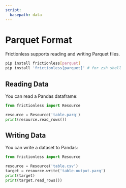 ```yaml
---
script:
  basepath: data
---
```


# Parquet Format

Frictionless supports reading and writing Parquet files.

```bash tabs=CLI
pip install frictionless[parquet]
pip install 'frictionless[parquet]' # for zsh shell
```

## Reading Data

You can read a Pandas dataframe:

```python script tabs=Python
from frictionless import Resource

resource = Resource('table.parq')
print(resource.read_rows())
```

## Writing Data

You can write a dataset to Pandas:

```python script tabs=Python
from frictionless import Resource

resource = Resource('table.csv')
target = resource.write('table-output.parq')
print(target)
print(target.read_rows())
```
